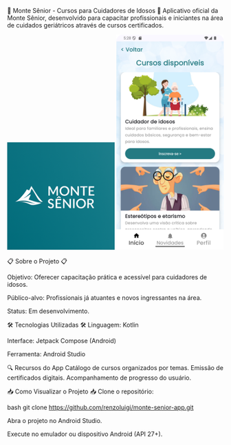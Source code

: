 📱 Monte Sênior - Cursos para Cuidadores de Idosos 📱
Aplicativo oficial da Monte Sênior, desenvolvido para capacitar profissionais e iniciantes na área de cuidados geriátricos através de cursos certificados.

<p align="center"> <img src="docs/logo-montesenior.png" alt="Logo Monte Sênior" width="250"/> <img src="docs/cursos.png" alt="Catálogo de cursos" width="250"/> </p>
📋 Sobre o Projeto 📋

Objetivo: Oferecer capacitação prática e acessível para cuidadores de idosos.

Público-alvo: Profissionais já atuantes e novos ingressantes na área.

Status: Em desenvolvimento.

🛠 Tecnologias Utilizadas 🛠
Linguagem: Kotlin

Interface: Jetpack Compose (Android)

Ferramenta: Android Studio

🔍 Recursos do App
Catálogo de cursos organizados por temas.
Emissão de certificados digitais.
Acompanhamento de progresso do usuário.

📥 Como Visualizar o Projeto 📥
Clone o repositório:

bash
git clone https://github.com/renzoluigi/monte-senior-app.git

Abra o projeto no Android Studio.

Execute no emulador ou dispositivo Android (API 27+).
